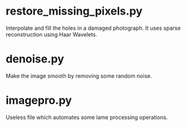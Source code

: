 # restore_missing_pixels.py
Interpolate and fill the holes in a damaged photograph. It uses sparse reconstruction using Haar Wavelets.

# denoise.py
Make the image smooth by removing some random noise.

# imagepro.py
Useless file which automates some lame processing operations.
